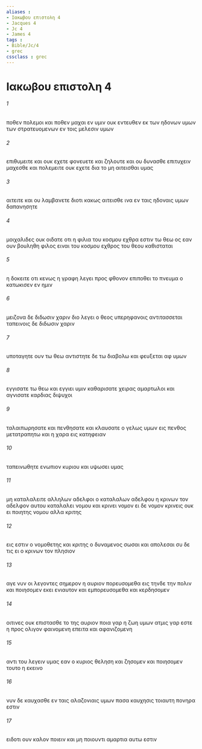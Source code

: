 ```yaml
---
aliases : 
- Ιακωβου επιστολη 4
- Jacques 4
- Jc 4
- James 4
tags : 
- Bible/Jc/4
- grec
cssclass : grec
---
```


# Ιακωβου επιστολη 4

###### 1
ποθεν πολεμοι και ποθεν μαχαι εν υμιν ουκ εντευθεν εκ των ηδονων υμων των στρατευομενων εν τοις μελεσιν υμων
###### 2
επιθυμειτε και ουκ εχετε φονευετε και ζηλουτε και ου δυνασθε επιτυχειν μαχεσθε και πολεμειτε ουκ εχετε δια το μη αιτεισθαι υμας
###### 3
αιτειτε και ου λαμβανετε διοτι κακως αιτεισθε ινα εν ταις ηδοναις υμων δαπανησητε
###### 4
μοιχαλιδες ουκ οιδατε οτι η φιλια του κοσμου εχθρα εστιν τω θεω ος εαν ουν βουληθη φιλος ειναι του κοσμου εχθρος του θεου καθισταται
###### 5
η δοκειτε οτι κενως η γραφη λεγει προς φθονον επιποθει το πνευμα ο κατωκισεν εν ημιν
###### 6
μειζονα δε διδωσιν χαριν διο λεγει ο θεος υπερηφανοις αντιτασσεται ταπεινοις δε διδωσιν χαριν
###### 7
υποταγητε ουν τω θεω αντιστητε δε τω διαβολω και φευξεται αφ υμων
###### 8
εγγισατε τω θεω και εγγιει υμιν καθαρισατε χειρας αμαρτωλοι και αγνισατε καρδιας διψυχοι
###### 9
ταλαιπωρησατε και πενθησατε και κλαυσατε ο γελως υμων εις πενθος μετατραπητω και η χαρα εις κατηφειαν
###### 10
ταπεινωθητε ενωπιον κυριου και υψωσει υμας
###### 11
μη καταλαλειτε αλληλων αδελφοι ο καταλαλων αδελφου η κρινων τον αδελφον αυτου καταλαλει νομου και κρινει νομον ει δε νομον κρινεις ουκ ει ποιητης νομου αλλα κριτης
###### 12
εις εστιν ο νομοθετης και κριτης ο δυναμενος σωσαι και απολεσαι συ δε τις ει ο κρινων τον πλησιον
###### 13
αγε νυν οι λεγοντες σημερον η αυριον πορευσομεθα εις τηνδε την πολιν και ποιησομεν εκει ενιαυτον και εμπορευσομεθα και κερδησομεν
###### 14
οιτινες ουκ επιστασθε το της αυριον ποια γαρ η ζωη υμων ατμις γαρ εστε η προς ολιγον φαινομενη επειτα και αφανιζομενη
###### 15
αντι του λεγειν υμας εαν ο κυριος θεληση και ζησομεν και ποιησομεν τουτο η εκεινο
###### 16
νυν δε καυχασθε εν ταις αλαζονιαις υμων πασα καυχησις τοιαυτη πονηρα εστιν
###### 17
ειδοτι ουν καλον ποιειν και μη ποιουντι αμαρτια αυτω εστιν
